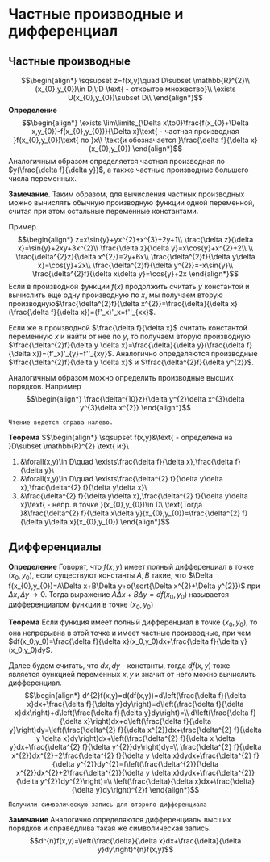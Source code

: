 # Частные производные и дифференциал
## Частные производные
$$\begin{align*}
\sqsupset z=f(x,y)\quad D\subset \mathbb{R}^{2}\\
(x_{0},y_{0})\in D,\:D \text{ - открытое множество}\\
\exists U(x_{0},y_{0})\subset D\\
\end{align*}$$
**Определение**
$$\begin{align*}
\exists \lim\limits_{\Delta x\to0}\frac{f(x_{0}+\Delta x,y_{0})-f(x_{0},y_{0})}{\Delta x}\text{ - частная производная }f(x_{0},y_{0})\text{ по }x\\
\text{и обозначается }\frac{\delta f}{\delta x}(x_{0},y_{0})
\end{align*}$$
Аналогичным образом определяется частная производная по $y(\frac{\delta f}{\delta y})$, а также частные производные большего числа переменных.

**Замечание**.
Таким образом, для вычисления частных производных можно вычислять обычную производную функции одной переменной, считая при этом остальные переменные константами.

Пример.
$$\begin{align*}
z=x\sin{y}+yx^{2}+x^{3}+2y+1\\
\frac{\delta z}{\delta x}=\sin{y}+2xy+3x^{2}\\
\frac{\delta z}{\delta y}=x\cos{y}+x^{2}+2\\
\\
\frac{\delta^{2}z}{\delta x^{2}}=2y+6x\\
\frac{\delta^{2}f}{\delta y\delta x}=\cos{y}+2x\\
\frac{\delta^{2}f}{\delta y^{2}}=-x\sin{y}\\
\frac{\delta^{2}f}{\delta x\delta y}=\cos{y}+2x
\end{align*}$$
Если в производной функции $f(x)$ продолжить считать $y$ константой и вычислить еще одну производную по $x$, мы получаем вторую производную$\frac{\delta^{2}f}{\delta x^{2}}=\frac{\delta}{\delta x}(\frac{\delta f}{\delta x})=(f'_x)'_x=f''_{xx}$.

Если же в производной $\frac{\delta f}{\delta x}$ считать константой переменную $x$ и найти от нее по $y$, то получаем вторую производную $\frac{\delta^{2}f}{\delta y \delta x}=\frac{\delta}{\delta y}(\frac{\delta f}{\delta x})=(f'_x)'_{y}=f''_{xy}$.
Аналогично определяются производные $\frac{\delta^{2}f}{\delta y \delta x}$ и $\frac{\delta^{2}f}{\delta y^{2}}$.

Аналогичным образом можно определить производные высших порядков.
Например$$\begin{align*}
\frac{\delta^{10}z}{\delta y^{2}\delta x^{3}\delta y^{3}\delta x^{2}}
\end{align*}$$

	Чтение ведется справа налево.

**Теорема**
$$\begin{align*}
\sqsupset f(x,y)&\text{ - определена на }D\subset \mathbb{R}^{2} \text{ и:}\\
1) &\forall(x,y)\in D\quad \exists\frac{\delta f}{\delta x},\frac{\delta f}{\delta y}\\
2) &\forall(x,y)\in D\quad \exists\frac{\delta^{2} f}{\delta y\delta x},\frac{\delta^{2} f}{\delta y\delta x}\\
3) &\frac{\delta^{2} f}{\delta y\delta x},\frac{\delta^{2} f}{\delta y\delta x}\text{ - непр. в точке }(x_{0},y_{0})\in D\\
\text{Тогда }&\frac{\delta^{2} f}{\delta x\delta y}(x_{0},y_{0})=\frac{\delta^{2} f}{\delta y\delta x}(x_{0},y_{0})
\end{align*}$$
## Дифференциалы
**Определение**
Говорят, что $f(x,y)$ имеет полный дифференциал в точке $(x_{0},y_{0})$, если существуют константы $A,B$ такие, что $\Delta f(x_{0},y_{0})=A\Delta x+B\Delta y+o(\sqrt{\Delta x^{2}+\Delta y^{2}})$ при $\Delta x,\Delta y\to0$. Тогда выражение $A\Delta x+B\Delta y=df(x_0,y_0)$ называется дифференциалом функции в точке $(x_0,y_0)$

**Теорема**
Если функция имеет полный дифференциал в точке $(x_0,y_0)$, то она непрерывна в этой точке и имеет частные производные, при чем $df(x_0,y_0)=\frac{\delta f}{\delta x}(x_0,y_0)dx+\frac{\delta f}{\delta y}(x_0,y_0)dy$.

Далее будем считать, что $dx, dy$ - константы, тогда $df(x,y)$ тоже является функцией переменных $x,y$ и значит от него можно вычислить дифференциал.
$$\begin{align*}
d^{2}f(x,y)=d(df(x,y))=d\left(\frac{\delta f}{\delta x}dx+\frac{\delta f}{\delta y}dy\right)=d\left(\frac{\delta f}{\delta x}dx\right)+d\left(\frac{\delta f}{\delta y}dy\right)=\\
d\left(\frac{\delta f}{\delta x}\right)dx+d\left(\frac{\delta f}{\delta y}\right)dy=\left(\frac{\delta^{2} f}{\delta x^{2}}dx+\frac{\delta^{2} f}{\delta y \delta x}dy\right)dx+\left(\frac{\delta^{2} f}{\delta x \delta y}dx+\frac{\delta^{2} f}{\delta y^{2}}dy\right)dy=\\
\frac{\delta^{2} f}{\delta x^{2}}dx^{2}+2\frac{\delta^{2} f}{\delta y \delta x}dydx+\frac{\delta^{2} f}{\delta y^{2}}dy^{2}=f\left(\frac{\delta^{2}}{\delta x^{2}}dx^{2}+2\frac{\delta^{2}}{\delta y \delta x}dydx+\frac{\delta^{2}}{\delta y^{2}}dy^{2}\right)=\\
\left(\frac{\delta}{\delta x}dx+\frac{\delta}{\delta y}dy\right)^{2}f
\end{align*}$$

	Получили символическую запись для второго дифференциала

**Замечание**
Аналогично определяются дифференциалы высших порядков и справедлива такая же символическая запись.
$$d^{n}f(x,y)=\left(\frac{\delta}{\delta x}dx+\frac{\delta}{\delta y}dy\right)^{n}f(x,y)$$
